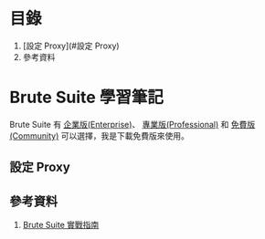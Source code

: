# 目錄
1. [設定 Proxy](#設定 Proxy)
2. 參考資料


# Brute Suite 學習筆記
Brute Suite 有
[企業版(Enterprise)](https://portswigger.net/burp/enterprise)、
[專業版(Professional)](https://portswigger.net/burp/pro)
和 [免費版(Community)](https://portswigger.net/burp/communitydownload)
可以選擇，我是下載免費版來使用。


## 設定 Proxy



## 參考資料
1. [Brute Suite 實戰指南](https://t0data.gitbooks.io/burpsuite/content/)
